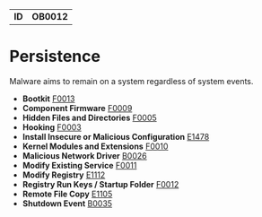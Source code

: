 |||
|--|-----|
|**ID**|**OB0012**|

# Persistence #
Malware aims to remain on a system regardless of system events.

* **Bootkit** [F0013](https://github.com/MBCProject/mbc-beta/blob/master/defense-evasion/boot-sector-mod.md)
* **Component Firmware** [F0009](https://github.com/MBCProject/mbc-beta/blob/master/persistence/component-firmware.md)
* **Hidden Files and Directories** [F0005](https://github.com/MBCProject/mbc-beta/blob/master/defense-evasion/hidden-files.md)
* **Hooking** [F0003](https://github.com/MBCProject/mbc-beta/tree/master/credential-access/hooking.md)
* **Install Insecure or Malicious Configuration** [E1478](https://github.com/MBCProject/mbc-beta/blob/master/defense-evasion/config-mod.md)
* **Kernel Modules and Extensions** [F0010](https://github.com/MBCProject/mbc-beta/blob/master/persistence/kernel-modules-ext.md)
* **Malicious Network Driver** [B0026](https://github.com/MBCProject/mbc-beta/blob/master/persistence/malicious-network-drv.md)
* **Modify Existing Service** [F0011](https://github.com/MBCProject/mbc-beta/blob/master/persistence/modify-service.md)
* **Modify Registry** [E1112](https://github.com/MBCProject/mbc-beta/blob/master/defense-evasion/modify-reg.md)
* **Registry Run Keys / Startup Folder** [F0012](https://github.com/MBCProject/mbc-beta/blob/master/persistence/registry-run-startup.md)
* **Remote File Copy** [E1105](https://github.com/MBCProject/mbc-beta/blob/master/command-and-control/remote-file-copy.md)
* **Shutdown Event** [B0035](https://github.com/MBCProject/mbc-beta/blob/master/persistence/shutdown-event.md)

